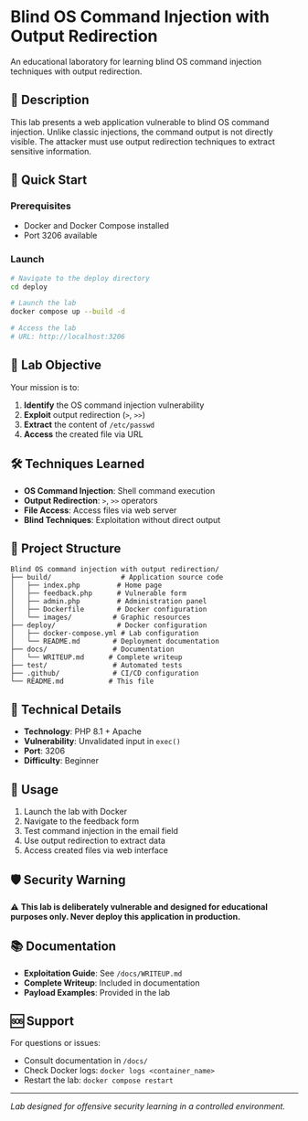# Blind OS Command Injection with Output Redirection

An educational laboratory for learning blind OS command injection techniques with output redirection.

## 🎯 Description

This lab presents a web application vulnerable to blind OS command injection. Unlike classic injections, the command output is not directly visible. The attacker must use output redirection techniques to extract sensitive information.

## 🚀 Quick Start

### Prerequisites
- Docker and Docker Compose installed
- Port 3206 available

### Launch
```bash
# Navigate to the deploy directory
cd deploy

# Launch the lab
docker compose up --build -d

# Access the lab
# URL: http://localhost:3206
```

## 🎯 Lab Objective

Your mission is to:
1. **Identify** the OS command injection vulnerability
2. **Exploit** output redirection (`>`, `>>`)
3. **Extract** the content of `/etc/passwd`
4. **Access** the created file via URL

## 🛠️ Techniques Learned

- **OS Command Injection**: Shell command execution
- **Output Redirection**: `>`, `>>` operators
- **File Access**: Access files via web server
- **Blind Techniques**: Exploitation without direct output

## 📁 Project Structure

```
Blind OS command injection with output redirection/
├── build/                 # Application source code
│   ├── index.php         # Home page
│   ├── feedback.php      # Vulnerable form
│   ├── admin.php         # Administration panel
│   ├── Dockerfile        # Docker configuration
│   └── images/          # Graphic resources
├── deploy/               # Docker configuration
│   ├── docker-compose.yml # Lab configuration
│   └── README.md        # Deployment documentation
├── docs/                # Documentation
│   └── WRITEUP.md      # Complete writeup
├── test/                # Automated tests
├── .github/             # CI/CD configuration
└── README.md           # This file
```

## 🔧 Technical Details

- **Technology**: PHP 8.1 + Apache
- **Vulnerability**: Unvalidated input in `exec()`
- **Port**: 3206
- **Difficulty**: Beginner

## 📝 Usage

1. Launch the lab with Docker
2. Navigate to the feedback form
3. Test command injection in the email field
4. Use output redirection to extract data
5. Access created files via web interface

## 🛡️ Security Warning

⚠️ **This lab is deliberately vulnerable and designed for educational purposes only. Never deploy this application in production.**

## 📚 Documentation

- **Exploitation Guide**: See `/docs/WRITEUP.md`
- **Complete Writeup**: Included in documentation
- **Payload Examples**: Provided in the lab

## 🆘 Support

For questions or issues:
- Consult documentation in `/docs/`
- Check Docker logs: `docker logs <container_name>`
- Restart the lab: `docker compose restart`

---

*Lab designed for offensive security learning in a controlled environment.* 